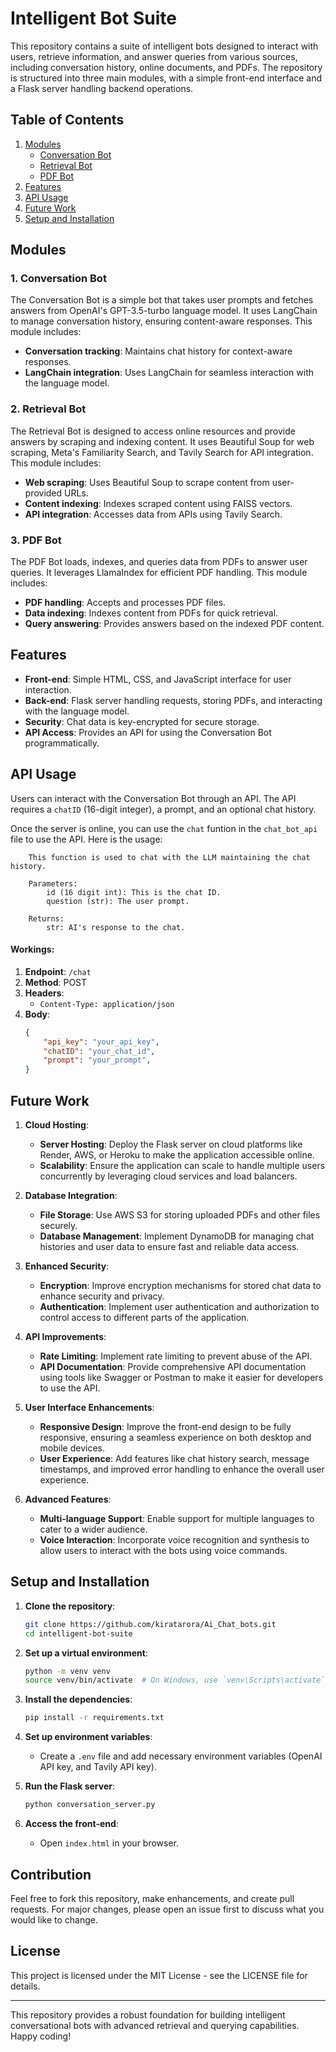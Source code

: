 # Intelligent Bot Suite

This repository contains a suite of intelligent bots designed to interact with users, retrieve information, and answer queries from various sources, including conversation history, online documents, and PDFs. The repository is structured into three main modules, with a simple front-end interface and a Flask server handling backend operations.

## Table of Contents

1. [Modules](#modules)
    - [Conversation Bot](#conversation-bot)
    - [Retrieval Bot](#retrieval-bot)
    - [PDF Bot](#pdf-bot)
2. [Features](#features)
3. [API Usage](#api-usage)
4. [Future Work](#future-work)
5. [Setup and Installation](#setup-and-installation)

## Modules

### 1. Conversation Bot

The Conversation Bot is a simple bot that takes user prompts and fetches answers from OpenAI's GPT-3.5-turbo language model. It uses LangChain to manage conversation history, ensuring content-aware responses. This module includes:

- **Conversation tracking**: Maintains chat history for context-aware responses.
- **LangChain integration**: Uses LangChain for seamless interaction with the language model.

### 2. Retrieval Bot

The Retrieval Bot is designed to access online resources and provide answers by scraping and indexing content. It uses Beautiful Soup for web scraping, Meta's Familiarity Search, and Tavily Search for API integration. This module includes:

- **Web scraping**: Uses Beautiful Soup to scrape content from user-provided URLs.
- **Content indexing**: Indexes scraped content using FAISS vectors.
- **API integration**: Accesses data from APIs using Tavily Search.

### 3. PDF Bot

The PDF Bot loads, indexes, and queries data from PDFs to answer user queries. It leverages LlamaIndex for efficient PDF handling. This module includes:

- **PDF handling**: Accepts and processes PDF files.
- **Data indexing**: Indexes content from PDFs for quick retrieval.
- **Query answering**: Provides answers based on the indexed PDF content.

## Features

- **Front-end**: Simple HTML, CSS, and JavaScript interface for user interaction.
- **Back-end**: Flask server handling requests, storing PDFs, and interacting with the language model.
- **Security**: Chat data is key-encrypted for secure storage.
- **API Access**: Provides an API for using the Conversation Bot programmatically.

## API Usage

Users can interact with the Conversation Bot through an API. The API requires a `chatID` (16-digit integer), a prompt, and an optional chat history.

Once the server is online, you can use the `chat` funtion in the `chat_bot_api` file to use the API. Here is the usage: 

```
    This function is used to chat with the LLM maintaining the chat history.
    
    Parameters: 
        id (16 digit int): This is the chat ID.
        question (str): The user prompt.
    
    Returns:
        str: AI's response to the chat. 
```

#### Workings:

1. **Endpoint**: `/chat`
2. **Method**: POST
3. **Headers**: 
    - `Content-Type: application/json`
4. **Body**:
    ```json
    {
        "api_key": "your_api_key",
        "chatID": "your_chat_id",
        "prompt": "your_prompt",
    }
    ```
## Future Work

1. **Cloud Hosting**: 
    - **Server Hosting**: Deploy the Flask server on cloud platforms like Render, AWS, or Heroku to make the application accessible online.
    - **Scalability**: Ensure the application can scale to handle multiple users concurrently by leveraging cloud services and load balancers.

2. **Database Integration**: 
    - **File Storage**: Use AWS S3 for storing uploaded PDFs and other files securely.
    - **Database Management**: Implement DynamoDB for managing chat histories and user data to ensure fast and reliable data access.
    
3. **Enhanced Security**: 
    - **Encryption**: Improve encryption mechanisms for stored chat data to enhance security and privacy.
    - **Authentication**: Implement user authentication and authorization to control access to different parts of the application.

4. **API Improvements**: 
    - **Rate Limiting**: Implement rate limiting to prevent abuse of the API.
    - **API Documentation**: Provide comprehensive API documentation using tools like Swagger or Postman to make it easier for developers to use the API.

5. **User Interface Enhancements**: 
    - **Responsive Design**: Improve the front-end design to be fully responsive, ensuring a seamless experience on both desktop and mobile devices.
    - **User Experience**: Add features like chat history search, message timestamps, and improved error handling to enhance the overall user experience.

6. **Advanced Features**: 
    - **Multi-language Support**: Enable support for multiple languages to cater to a wider audience.
    - **Voice Interaction**: Incorporate voice recognition and synthesis to allow users to interact with the bots using voice commands.


## Setup and Installation

1. **Clone the repository**:
    ```sh
    git clone https://github.com/kiratarora/Ai_Chat_bots.git
    cd intelligent-bot-suite
    ```

2. **Set up a virtual environment**:
    ```sh
    python -m venv venv
    source venv/bin/activate  # On Windows, use `venv\Scripts\activate`
    ```

3. **Install the dependencies**:
    ```sh
    pip install -r requirements.txt
    ```

4. **Set up environment variables**:
    - Create a `.env` file and add necessary environment variables (OpenAI API key, and Tavily API key).

5. **Run the Flask server**:
    ```sh
    python conversation_server.py
    ```

6. **Access the front-end**:
    - Open `index.html` in your browser.

## Contribution

Feel free to fork this repository, make enhancements, and create pull requests. For major changes, please open an issue first to discuss what you would like to change.

## License

This project is licensed under the MIT License - see the LICENSE file for details.

---

This repository provides a robust foundation for building intelligent conversational bots with advanced retrieval and querying capabilities. Happy coding!


